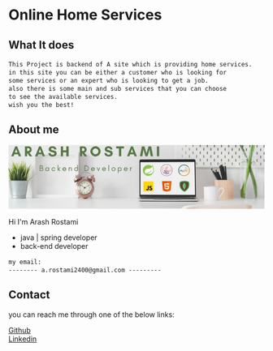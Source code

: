 # Online Home Services

## What It does

```
This Project is backend of A site which is providing home services.
in this site you can be either a customer who is looking for
some services or an expert who is looking to get a job.
also there is some main and sub services that you can choose
to see the available services.
wish you the best!   
```

## About me
![](.readme-photos/profile.jpg)

Hi I'm Arash Rostami
- java | spring developer
- back-end developer


```
my email:
-------- a.rostami2400@gmail.com ---------
```
## Contact

you can reach me through one of the below links:

[Github](https://github.com/a-rostami)  
[Linkedin](https://www.linkedin.com/in/arash-rostami-60935722b/)